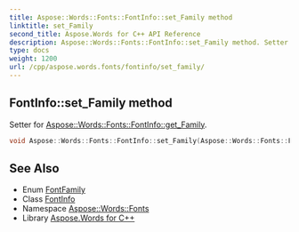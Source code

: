 ```yaml
---
title: Aspose::Words::Fonts::FontInfo::set_Family method
linktitle: set_Family
second_title: Aspose.Words for C++ API Reference
description: Aspose::Words::Fonts::FontInfo::set_Family method. Setter for Aspose::Words::Fonts::FontInfo::get_Family in C++.
type: docs
weight: 1200
url: /cpp/aspose.words.fonts/fontinfo/set_family/
---
```

## FontInfo::set_Family method


Setter for [Aspose::Words::Fonts::FontInfo::get_Family](../get_family/).

```cpp
void Aspose::Words::Fonts::FontInfo::set_Family(Aspose::Words::Fonts::FontFamily value)
```

## See Also

* Enum [FontFamily](../../fontfamily/)
* Class [FontInfo](../)
* Namespace [Aspose::Words::Fonts](../../)
* Library [Aspose.Words for C++](../../../)
